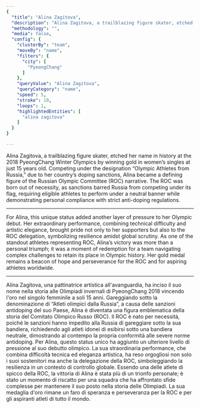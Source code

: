 ```yaml
---
{
  "title": "Alina Zagitova",
  "description": "Alina Zagitova, a trailblazing figure skater, etched her name in history at the 2018 PyeongChang Winter Olympics by winning gold in women’s singles at just 15 years old.",
  "methodology": "",
  "media": false,
  "config": {
    "clusterBy": "team",
    "moveBy": "name",
    "filters": {
      "city": [
        "PyeongChang"
      ]
    },
    "queryValue": "Alina Zagitova",
    "queryCategory": "name",
    "speed": 5,
    "stroke": 10,
    "loops": 1,
    "highlightedEntities": [
      "alina zagitova"
    ]
  }
}

---
```


Alina Zagitova, a trailblazing figure skater, etched her name in history at the 2018 PyeongChang Winter Olympics by winning gold in women’s singles at just 15 years old. Competing under the designation “Olympic Athletes from Russia,” due to her country’s doping sanctions, Alina became a defining figure of the Russian Olympic Committee (ROC) narrative. The ROC was born out of necessity, as sanctions barred Russia from competing under its flag, requiring eligible athletes to perform under a neutral banner while demonstrating personal compliance with strict anti-doping regulations.

---

For Alina, this unique status added another layer of pressure to her Olympic debut. Her extraordinary performance, combining technical difficulty and artistic elegance, brought pride not only to her supporters but also to the ROC delegation, symbolizing resilience amidst global scrutiny. As one of the standout athletes representing ROC, Alina’s victory was more than a personal triumph; it was a moment of redemption for a team navigating complex challenges to retain its place in Olympic history. Her gold medal remains a beacon of hope and perseverance for the ROC and for aspiring athletes worldwide.

---

Alina Zagitova, una pattinatrice artistica all'avanguardia, ha inciso il suo nome nella storia alle Olimpiadi invernali di PyeongChang 2018 vincendo l'oro nel singolo femminile a soli 15 anni. Gareggiando sotto la denominazione di “Atleti olimpici dalla Russia”, a causa delle sanzioni antidoping del suo Paese, Alina è diventata una figura emblematica della storia del Comitato Olimpico Russo (ROC). Il ROC è nato per necessità, poiché le sanzioni hanno impedito alla Russia di gareggiare sotto la sua bandiera, richiedendo agli atleti idonei di esibirsi sotto una bandiera neutrale, dimostrando al contempo la propria conformità alle severe norme antidoping.
Per Alina, questo status unico ha aggiunto un ulteriore livello di pressione al suo debutto olimpico. La sua straordinaria performance, che combina difficoltà tecnica ed eleganza artistica, ha reso orgogliosi non solo i suoi sostenitori ma anche la delegazione della ROC, simboleggiando la resilienza in un contesto di controllo globale. Essendo una delle atlete di spicco della ROC, la vittoria di Alina è stata più di un trionfo personale; è stato un momento di riscatto per una squadra che ha affrontato sfide complesse per mantenere il suo posto nella storia delle Olimpiadi. La sua medaglia d'oro rimane un faro di speranza e perseveranza per la ROC e per gli aspiranti atleti di tutto il mondo.

